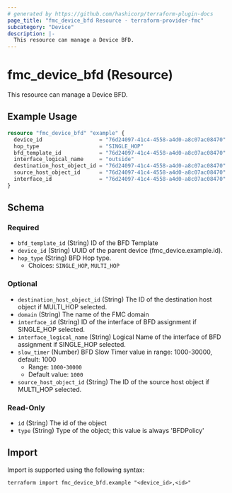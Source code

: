 ```yaml
---
# generated by https://github.com/hashicorp/terraform-plugin-docs
page_title: "fmc_device_bfd Resource - terraform-provider-fmc"
subcategory: "Device"
description: |-
  This resource can manage a Device BFD.
---
```


# fmc_device_bfd (Resource)

This resource can manage a Device BFD.

## Example Usage

```terraform
resource "fmc_device_bfd" "example" {
  device_id                  = "76d24097-41c4-4558-a4d0-a8c07ac08470"
  hop_type                   = "SINGLE_HOP"
  bfd_template_id            = "76d24097-41c4-4558-a4d0-a8c07ac08470"
  interface_logical_name     = "outside"
  destination_host_object_id = "76d24097-41c4-4558-a4d0-a8c07ac08470"
  source_host_object_id      = "76d24097-41c4-4558-a4d0-a8c07ac08470"
  interface_id               = "76d24097-41c4-4558-a4d0-a8c07ac08470"
}
```

<!-- schema generated by tfplugindocs -->
## Schema

### Required

- `bfd_template_id` (String) ID of the BFD Template
- `device_id` (String) UUID of the parent device (fmc_device.example.id).
- `hop_type` (String) BFD Hop type.
  - Choices: `SINGLE_HOP`, `MULTI_HOP`

### Optional

- `destination_host_object_id` (String) The ID of the destination host object if MULTI_HOP selected.
- `domain` (String) The name of the FMC domain
- `interface_id` (String) ID of the interface of BFD assignment if SINGLE_HOP selected.
- `interface_logical_name` (String) Logical Name of the interface of BFD assignment if SINGLE_HOP selected.
- `slow_timer` (Number) BFD Slow Timer value in range: 1000-30000, default: 1000
  - Range: `1000`-`30000`
  - Default value: `1000`
- `source_host_object_id` (String) The ID of the source host object if MULTI_HOP selected.

### Read-Only

- `id` (String) The id of the object
- `type` (String) Type of the object; this value is always 'BFDPolicy'

## Import

Import is supported using the following syntax:

```shell
terraform import fmc_device_bfd.example "<device_id>,<id>"
```
